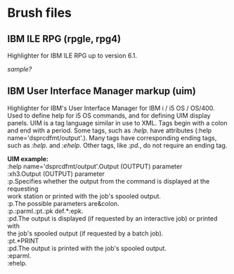 # Brush files #

## IBM ILE RPG (rpgle, rpg4) ##
Highlighter for IBM ILE RPG up to version 6.1.

_sample?_

## IBM User Interface Manager markup (uim) ##
Highlighter for IBM's User Interface Manager for IBM i / i5 OS / OS/400. Used to define help for i5 OS commands, and for defining UIM display panels. UIM is a tag language similar in use to XML. Tags begin with a colon and end with a period. Some tags, such as _:help._ have attributes (:help name='dsprcdfmt/output'.). Many tags have corresponding ending tags, such as _:help._ and _:ehelp._ Other tags, like _:pd._, do not require an ending tag.

**UIM example:**<br/>
:help name='dsprcdfmt/output'.Output (OUTPUT) parameter<br/>
:xh3.Output (OUTPUT) parameter<br/>
:p.Specifies whether the output from the command is displayed at the requesting<br/>
work station or printed with the job's spooled output.<br/>
:p.The possible parameters are&colon.<br/>
:p.:parml.:pt.:pk def.*:epk.<br/>
:pd.The output is displayed (if requested by an interactive job) or printed with<br/>
the job's spooled output (if requested by a batch job).<br/>
:pt.*PRINT<br/>
:pd.The output is printed with the job's spooled output.<br/>
:eparml.<br/>
:ehelp.<br/>
